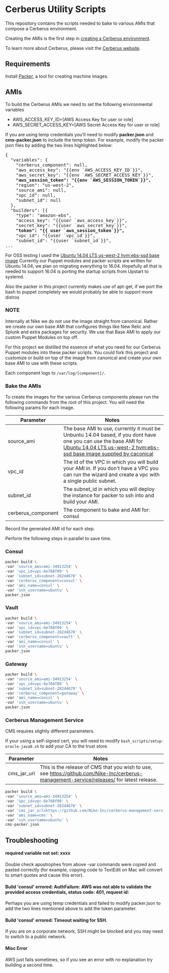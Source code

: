 # Cerberus Utility Scripts

This repository contains the scripts needed to bake to various AMIs that compose a Cerberus environment.

Creating the AMIs is the first step in [creating a Cerberus environment](http://engineering.nike.com/cerberus/docs/administration-guide/creating-an-environment).

To learn more about Cerberus, please visit the [Cerberus website](http://engineering.nike.com/cerberus/).

## Requirements

Install [Packer](https://www.packer.io/docs/installation.html), a tool for creating machine images.

## AMIs

To build the Cerberus AMIs we need to set the following environmental variables

- AWS_ACCESS_KEY_ID=[AWS Access Key for user or role]
- AWS_SECRET_ACCESS_KEY=[AWS Secret Access Key for user or role]

If you are using temp credentials you'll need to modify **packer.json** and **cms-packer.json** to include the temp 
token. For example, modify the packer json files by adding the two lines highlighted below:

<pre>
{
  "variables": {
    "cerberus_component": null,
    "aws_access_key": "{{env `AWS_ACCESS_KEY_ID`}}",
    "aws_secret_key": "{{env `AWS_SECRET_ACCESS_KEY`}}",
    <b>"aws_session_token": "{{env `AWS_SESSION_TOKEN`}}",</b>
    "region": "us-west-2",
    "source_ami": null,
    "vpc_id": null,
    "subnet_id": null
  },
  "builders": [{
    "type": "amazon-ebs",
    "access_key": "{{user `aws_access_key`}}",
    "secret_key": "{{user `aws_secret_key`}}",
    <b>"token": "{{ user `aws_session_token`}}",</b>
    "vpc_id": "{{user `vpc_id`}}",
    "subnet_id": "{{user `subnet_id`}}",
...
</pre>

For OSS testing I used the [Ubuntu 14.04 LTS us-west-2 hvm:ebs-ssd base image](https://cloud-images.ubuntu.com/locator/ec2/)
Currently our Puppet modules and packer scripts are written for Ubuntu 14.04, we plan on migrating everything to 16.04.
Hopefully all that is needed to support 16.04 is porting the startup scripts from Upstart to systemd.

Also the packer in this project currently makes use of apt-get, if we port the bash to puppet completely we would
probably be able to support more distros

### NOTE
Internally at Nike we do not use the image straight from canonical. Rather we create our own base AMI that configures
things like New Relic and Splunk and extra packages for security. We use that Base AMI to apply our custom Puppet Modules on top off.

For this project we distilled the essence of what you need for our Cerberus Puppet modules into these packer scripts.
You could fork this project and customize or build on top of the image from canonical and create your own base AMI to
use with these scripts.

Each component logs to `/var/log/[component]/`.

### Bake the AMIs
To create the images for the various Cerberus components please run the following commands from the root of this project.
You will need the following params for each image.

Parameter          | Notes
-------------------|-------
source_ami         | The base AMI to use, currently it must be Unbuntu 14.04 based, if you dont have one you can use the base AMI for [Ubuntu 14.04 LTS us-west-2 hvm:ebs-ssd base image supplied by caconical](https://cloud-images.ubuntu.com/locator/ec2/)
vpc_id             | The id of the VPC in which you will build your AMI in. If you don't have a VPC you can run the wizard and create a vpc with a single public subnet.
subnet_id          | The subnet_id in which you will deploy the instance for packer to ssh into and build your AMI.
cerberus_component | The component to bake and AMI for: consul | vault | gateway | cms

Record the generated AMI id for each step.

Perform the following steps in parallel to save time.

### Consul

```bash
packer build \
-var 'source_ami=ami-34913254' \
-var 'vpc_id=vpc-6e768f09' \
-var 'subnet_id=subnet-282d4670' \
-var 'cerberus_component=consul' \
-var 'ami_name=consul' \
-var 'ssh_username=ubuntu' \
packer.json
```

### Vault

```bash
packer build \
-var 'source_ami=ami-34913254' \
-var 'vpc_id=vpc-6e768f09' \
-var 'subnet_id=subnet-282d4670' \
-var 'cerberus_component=vault' \
-var 'ami_name=consul' \
-var 'ssh_username=ubuntu' \
packer.json  
```
### Gateway

```bash
packer build \
-var 'source_ami=ami-34913254' \
-var 'vpc_id=vpc-6e768f09' \
-var 'subnet_id=subnet-282d4670' \
-var 'cerberus_component=gateway' \
-var 'ami_name=consul' \
-var 'ssh_username=ubuntu' \
packer.json
```

### Cerberus Management Service

CMS requires slightly different parameters.

If your using a self-signed cert, you will need to modify `bash_scripts/setup-oracle-java8.sh` to add your CA to the trust store.

Parameter     | Notes
--------------|-------
cms_jar_url   | This is the release of CMS that you wish to use, see https://github.com/Nike-Inc/cerberus-management-service/releases/ for latest release.

```bash
packer build \
-var 'source_ami=ami-34913254' \
-var 'vpc_id=vpc-6e768f09' \
-var 'subnet_id=subnet-282d4670' \
-var 'cms_jar_url=https://github.com/Nike-Inc/cerberus-management-service/releases/download/v0.7.0/cms.jar' \
-var 'ami_name=cms' \
-var 'ssh_username=ubuntu' \
cms-packer.json
```

## Troubleshooting

#### required variable not set: xxxx

Double check apostrophes from above -var commands were copied and pasted correctly (for example, copying code to
TextEdit on Mac will convert to smart quotes and cause this error).

#### Build 'consul' errored: AuthFailure: AWS was not able to validate the provided access credentials, status code: 401, request id:

Perhaps you are using temp credentials and failed to modify packer.json to add the two lines mentioned above to add the
token parameter.

#### Build 'consul' errored: Timeout waiting for SSH.

If you are on a corporate network, SSH might be blocked and you may need to switch to a public network.

#### Misc Error

AWS just fails sometimes, so if you see an error with no explanation try building a second time.
